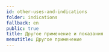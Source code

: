 ```yaml
---
id: other-uses-and-indications
folder: indications
fallback: en
public: true
title: Другое применение и показания
menutitle: Другое применение
---
```

